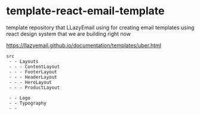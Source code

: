 # template-react-email-template

template repository that LLazyEmail using for creating email templates using react design system that we are building right now



https://llazyemail.github.io/documentation/templates/uber.html

```
src
 - - Layouts
 - - - ContentLayout
 - - - FooterLayout
 - - - HeaderLayout
 - - - HeroLayout
 - - - ProductLayout

 - - Logo
 - - Typography
 - - 

 ```

